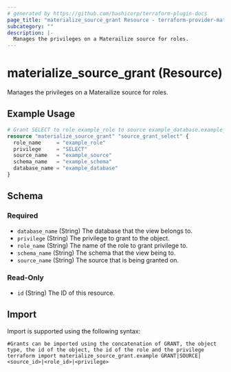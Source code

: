 ```yaml
---
# generated by https://github.com/hashicorp/terraform-plugin-docs
page_title: "materialize_source_grant Resource - terraform-provider-materialize"
subcategory: ""
description: |-
  Manages the privileges on a Materailize source for roles.
---
```


# materialize_source_grant (Resource)

Manages the privileges on a Materailize source for roles.

## Example Usage

```terraform
# Grant SELECT to role example_role to source example_database.example_schema.example_source
resource "materialize_source_grant" "source_grant_select" {
  role_name     = "example_role"
  privilege     = "SELECT"
  source_name   = "example_source"
  schema_name   = "example_schema"
  database_name = "example_database"
}
```

<!-- schema generated by tfplugindocs -->
## Schema

### Required

- `database_name` (String) The database that the view belongs to.
- `privilege` (String) The privilege to grant to the object.
- `role_name` (String) The name of the role to grant privilege to.
- `schema_name` (String) The schema that the view being to.
- `source_name` (String) The source that is being granted on.

### Read-Only

- `id` (String) The ID of this resource.

## Import

Import is supported using the following syntax:

```shell
#Grants can be imported using the concatenation of GRANT, the object type, the id of the object, the id of the role and the privilege 
terraform import materialize_source_grant.example GRANT|SOURCE|<source_id>|<role_id>|<privilege>
```
